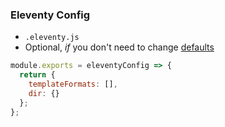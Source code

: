 ### Eleventy Config

- `.eleventy.js`
- Optional, _if_ you don't need to change [defaults](https://www.11ty.dev/docs/config/#configuration-options)

```js
module.exports = eleventyConfig => {
  return {
    templateFormats: [],
    dir: {}
  };
};
